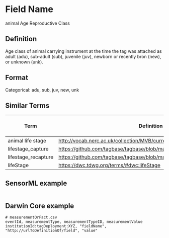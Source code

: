 # Field Name
animal Age Reproductive Class

## Definition 
Age class of animal carrying instrument at the time the tag was attached as adult (adu), sub-adult (sub), juvenile (juv), newborn or recently bron (new), or unknown (unk).

## Format
Categorical: adu, sub, juv, new, unk

## Similar Terms 
|Term|Definition URL|Source Vocabulary Publisher/Creator|
|----|----------|-----------------|
|animal life stage|http://vocab.nerc.ac.uk/collection/MVB/current/MVB000018/|Movebank|
|lifestage_capture|https://github.com/tagbase/tagbase/blob/master/eTagMetadataInventory.csv#L76|Tagbase|
|lifestage_recapture|https://github.com/tagbase/tagbase/blob/master/eTagMetadataInventory.csv#L77|Tagbase|
|lifeStage|https://dwc.tdwg.org/terms/#dwc:lifeStage|Darwin Core|

## SensorML example
```xml

```
## Darwin Core example
```csv
# measurementOrFact.csv
eventId, measurementType, measurementTypeID, measurementValue
institutionId:tagDeployment:XYZ, "fieldName", "http://urlToDefinitionOf/field", "value"
```
